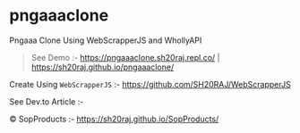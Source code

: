 # pngaaaclone
Pngaaa Clone Using WebScrapperJS and WhollyAPI

> See Demo :- https://pngaaaclone.sh20raj.repl.co/ | https://sh20raj.github.io/pngaaaclone/

Create Using `WebScrapperJS` :- https://github.com/SH20RAJ/WebScrapperJS

See Dev.to Article :- 


&copy; SopProducts :- https://sh20raj.github.io/SopProducts/

